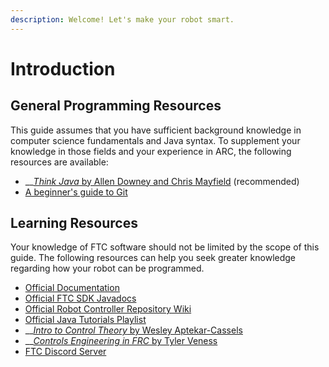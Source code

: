 ```yaml
---
description: Welcome! Let's make your robot smart.
---
```


# Introduction



## General Programming Resources

This guide assumes that you have sufficient background knowledge in computer science fundamentals and Java syntax. To supplement your knowledge in those fields and your experience in ARC, the following resources are available:

* \_\_[_Think Java_ by Allen Downey and Chris Mayfield](https://books.trinket.io/thinkjava/index.html) \(recommended\)
* [A beginner's guide to Git](https://medium.com/free-code-camp/a-beginners-guide-to-git-how-to-create-your-first-github-project-c3ff53f56861)

## Learning Resources

Your knowledge of FTC software should not be limited by the scope of this guide. The following resources can help you seek greater knowledge regarding how your robot can be programmed.

* [Official Documentation](https://www.firstinspires.org/resource-library/ftc/technology-information-and-resources)
* [Official FTC SDK Javadocs](http://ftctechnh.github.io/ftc_app/doc/javadoc/index.html)
* [Official Robot Controller Repository Wiki](https://github.com/FIRST-Tech-Challenge/SkyStone/wiki)
* [Official Java Tutorials Playlist](https://www.youtube.com/playlist?list=PLEuGrYl8iBm7wW9gyxpLDhBJAOWDZid1P)
* \_\_[_Intro to Control Theory_ by Wesley Aptekar-Cassels](https://blog.wesleyac.com/posts/intro-to-control-part-zero-whats-this)
* \_\_[_Controls Engineering in FRC_ by Tyler Veness](https://file.tavsys.net/control/state-space-guide.pdf)
* [FTC Discord Server](https://discord.gg/first-tech-challenge)

